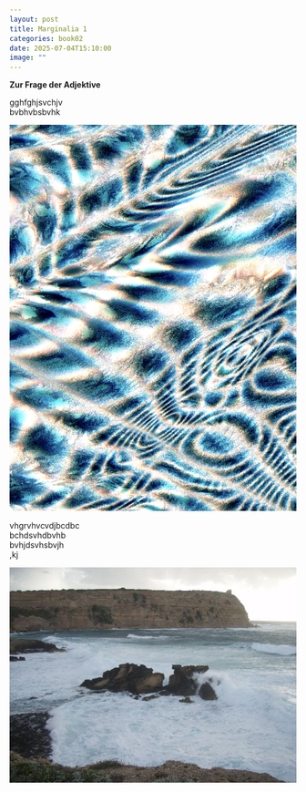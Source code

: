 ```yaml
---
layout: post
title: Marginalia 1
categories: book02
date: 2025-07-04T15:10:00
image: ""
---
```

**Zur Frage der Adjektive**

gghfghjsvchjv\
bvbhvbsbvhk

![](/resources/images/uploads/screenshot-2025-06-19-at-13.55.37.png)

vhgrvhvcvdjbcdbc\
bchdsvhdbvhb\
bvhjdsvhsbvjh\
,kj

![Sa Mesa](/resources/images/uploads/sa-mesa-onde3.jpg "Sa Mesa")
